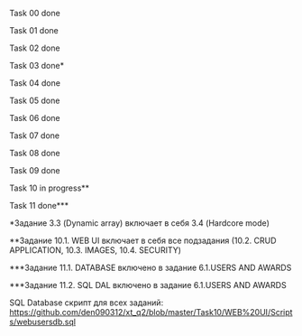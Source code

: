 Task 00 done

Task 01 done

Task 02 done

Task 03 done*

Task 04 done

Task 05 done

Task 06 done

Task 07 done

Task 08 done

Task 09 done

Task 10 in progress**

Task 11 done***

*Задание 3.3 (Dynamic array) включает в себя 3.4 (Hardcore mode)

**Задание 10.1. WEB UI включает в себя все подзадания (10.2. CRUD APPLICATION, 10.3. IMAGES, 10.4. SECURITY)

***Задание 11.1. DATABASE включено в задание 6.1.USERS AND AWARDS

***Задание 11.2. SQL DAL включено в задание  6.1.USERS AND AWARDS

SQL Database скрипт для всех заданий: 
https://github.com/den090312/xt_q2/blob/master/Task10/WEB%20UI/Scripts/webusersdb.sql
